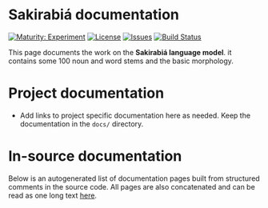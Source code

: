 # Sakirabiá documentation

[![Maturity: Experiment](https://img.shields.io/badge/Maturity-Experiment-black.svg)](https://giellalt.github.io/MaturityClassification.html)
[![License](https://img.shields.io/github/license/giellalt/lang-skf)](https://github.com/giellalt/lang-skf/blob/main/LICENSE)
[![Issues](https://img.shields.io/github/issues/giellalt/lang-skf)](https://github.com/giellalt/lang-skf/issues)
[![Build Status](https://divvun-tc.giellalt.org/api/github/v1/repository/giellalt/lang-skf/main/badge.svg)](https://github.com/giellalt/lang-skf/actions)

This page documents the work on the **Sakirabiá language model**. it contains some 100 noun and word
stems and the basic morphology.


# Project documentation

* Add links to project specific documentation here as needed. Keep the documentation in the `docs/` directory.

# In-source documentation

Below is an autogenerated list of documentation pages built from structured comments in the source code. All pages are also concatenated and can be read as one long text [here](skf.md).

